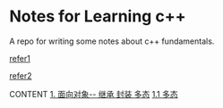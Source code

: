 # Notes for Learning c++

A repo for writing some notes about c++ fundamentals.

[refer1](https://blog.nowcoder.net/n/6ee70e75d5d24d7aa2c32f90e52381fa)

[refer2](https://interview.huihut.com/#/?id=%e5%b0%81%e8%a3%85)

CONTENT
[1. 面向对象-- 继承 封装 多态](https://github.com/DarrenJiang13/CplusplusFundamental/blob/master/1.%20%E9%9D%A2%E5%90%91%E5%AF%B9%E8%B1%A1--%20%E7%BB%A7%E6%89%BF%20%E5%B0%81%E8%A3%85%20%E5%A4%9A%E6%80%81.md)
[1.1 多态](https://github.com/DarrenJiang13/CplusplusFundamental/blob/master/1.1%20%E5%A4%9A%E6%80%81.md)

